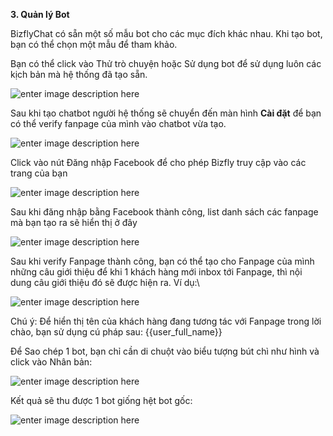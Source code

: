 **3. Quản lý Bot**

BizflyChat có sẵn một số mẫu bot cho các mục đích khác nhau. Khi tạo bot, bạn có thể chọn một mẫu để tham khảo.

Bạn có thể click vào Thử trò chuyện hoặc Sử dụng bot để sử dụng luôn các kịch bản mà hệ thống đã tạo sẵn.

![enter image description here](https://static8.muarecdn.com/original/muare/images/2020/05/25/5609656_1.png)

Sau khi tạo chatbot người hệ thống sẽ chuyển đến màn hình **Cài đặt** để bạn có thể verify fanpage của mình vào chatbot vừa tạo.

![enter image description here](https://static8.muarecdn.com/original/muare/images/2020/05/25/5609668_2.png)

Click vào nút Đăng nhập Facebook để cho phép Bizfly truy cập vào các trang của bạn

![enter image description here](https://static8.muarecdn.com/original/muare/images/2020/05/25/5609714_5.png)

Sau khi đăng nhập bằng Facebook thành công, list danh sách các fanpage mà bạn tạo ra sẽ hiển thị ở đây

![enter image description here](https://static8.muarecdn.com/original/muare/images/2020/05/25/5609715_6.png)

Sau khi verify Fanpage thành công, bạn có thể tạo cho Fanpage của mình những câu giới thiệu để khi 1 khách hàng mới inbox tới Fanpage, thì nội dung câu giới thiệu đó sẽ được hiện ra. Ví dụ:\

![enter image description here](https://static8.muarecdn.com/original/muare/images/2020/05/25/5609732_8.png)

Chú ý: Để hiển thị tên của khách hàng đang tương tác với Fanpage trong lời chào, bạn sử dụng cú pháp sau: {{user_full_name}}

Để Sao chép 1 bot, bạn chỉ cần di chuột vào biểu tượng bút chì như hình và click vào Nhân bản:

![enter image description here](https://static8.muarecdn.com/original/muare/images/2019/11/19/5383512_6.png)

Kết quả sẽ thu được 1 bot giống hệt bot gốc:

![enter image description here](https://static8.muarecdn.com/original/muare/images/2019/11/19/5383513_7.png)

